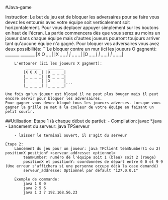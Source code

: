 #Java-game

Instruction:
	Le but du jeu est de bloquer les adversaires pour se faire vous devez les entourés avec votre équipe soit verticalement soit horizontalement.
	Pour vous deplacer appuyer simplement sur les boutons en haut de l'écran.
	La partie commencera dès que vous serez au moins un joueur dans chaque équipe mais d'autres joueurs pourront toujours arriver tant qu'aucune équipe n'a gagné.
	Pour bloquer vos adversaires vous avez deux possibilités:
		```Le bloquer contre un mur (ici les joueurs O gagnent):
			 _______   _______
			|X O _ _| |X _ _ _|
			|_ _ _ _| |O _ _ _|
			|_ _ _ _| |_ _ _ _|
			
		L'entourer (ici les joueurs X gagnent):
			 _______   _______
			|X O X _| |X _ _ _|
			|_ _ _ _| |O _ _ _|
			|_ _ _ _| |X _ _ _|
			|_ _ _ _| |_ _ _ _|```
			
	Une fois qu'un joueur est bloqué il ne peut plus bouger mais il peut encore servir pour bloquer les adversaires.
	Pour gagner vous devez bloqué tous les joueurs adverses. Lorsque vous gagner la grille se met à la couleur de votre équipe en faisant un petit sourir.

##Utilisation:
	Etape 1 (à chaque début de partie):
		- Compilation: javac *.java
		- Lancement du serveur: java TPServeur
		 
		- laisser le terminal ouvert, il s'agit du serveur

	Etape 2:
		Lancement du jeu pour un joueur: java TPClient teamNumber(1 ou 2) positionX positionY <serveur_addresse: optionnel>
			teamNumber: numéro de l'équipe soit 1 (bleu) soit 2 (rouge)
			positionX et positionY: coordonnées de départ entre 0 0 et 9 9 (Une erreur s'affichera si une personne occupe déjà la case demandé)
			serveur_addresse: Optionnel par défault "127.0.0.1"
		
		Exemple de commande: 
			java 1 0 0
			java 2 5 6
			java 1 3 7 192.168.56.23
